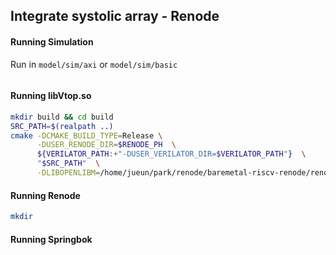 ## Integrate systolic array - Renode

#### Running Simulation
Run in `model/sim/axi` or `model/sim/basic`
```bash

```

#### Running libVtop.so
```bash
mkdir build && cd build
SRC_PATH=$(realpath ..)
cmake -DCMAKE_BUILD_TYPE=Release \
      -DUSER_RENODE_DIR=$RENODE_PH  \
      ${VERILATOR_PATH:+"-DUSER_VERILATOR_DIR=$VERILATOR_PATH"}  \
      "$SRC_PATH"  \
      -DLIBOPENLIBM=/home/jueun/park/renode/baremetal-riscv-renode/renode-verilator-integration/lib/libopenlibm-Linux-x86_64.a
```

#### Running Renode
```bash
mkdir 
```

#### Running Springbok
```bash

```
